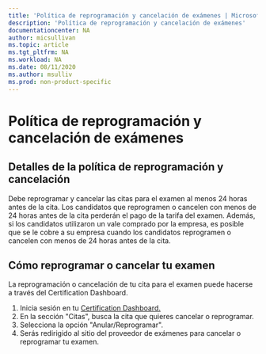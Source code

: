 ```yaml
---
title: 'Política de reprogramación y cancelación de exámenes | Microsoft Docs'
description: 'Política de reprogramación y cancelación de exámenes' 
documentationcenter: NA 
author: micsullivan
ms.topic: article
ms.tgt_pltfrm: NA
ms.workload: NA
ms.date: 08/11/2020
ms.author: msulliv
ms.prod: non-product-specific
---
```

# Política de reprogramación y cancelación de exámenes

## Detalles de la política de reprogramación y cancelación

Debe reprogramar y cancelar las citas para el examen al menos 24 horas antes de la cita. Los candidatos que reprogramen o cancelen con menos de 24 horas antes de la cita perderán el pago de la tarifa del examen. Además, si los candidatos utilizaron un vale comprado por la empresa, es posible que se le cobre a su empresa cuando los candidatos reprogramen o cancelen con menos de 24 horas antes de la cita. 

## Cómo reprogramar o cancelar tu examen

La reprogramación o cancelación de tu cita para el examen puede hacerse a través del Certification Dashboard.

1. Inicia sesión en tu [Certification Dashboard.](https://aka.ms/CertDashboard)
2. En la sección "Citas", busca la cita que quieres cancelar o reprogramar.
3. Selecciona la opción "Anular/Reprogramar".
4. Serás redirigido al sitio del proveedor de exámenes para cancelar o reprogramar tu examen.
